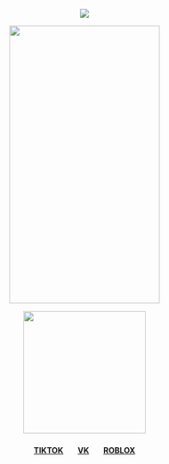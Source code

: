 <div align="center">


![](https://komarev.com/ghpvc/?username=destroy-boys&style=plastic&color=000000&label=_bmf_&base=1000)
<div id="header" align="center">

<p align="center"> <img width="270" height="500" src="https://i.postimg.cc/7LJMFvz2/I-d-wanna-hold-you-just-for-a-26-08-2025-4.png"/>


<p align="center"> <img width="220" height="220" src="https://i.postimg.cc/Z5J9x8fy/De-Watermark-ai-1756225542780.jpg"/>
  
#### [TIKTOK](https://www.tiktok.com/@kishliaa)ㅤㅤ[VK](https://vk.com/ke7str)ㅤㅤ[ROBLOX](https://www.roblox.com/users/7672776614/profile)
